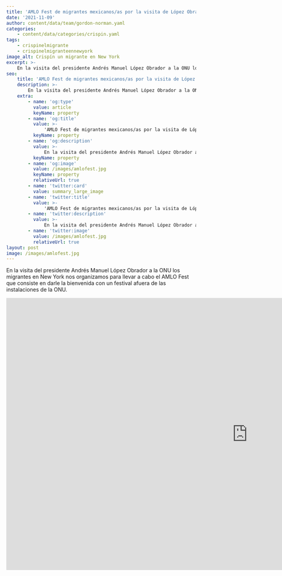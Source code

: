 ```yaml
---
title: 'AMLO Fest de migrantes mexicanos/as por la visita de López Obrador'
date: '2021-11-09'
author: content/data/team/gordon-norman.yaml
categories:
    - content/data/categories/crispin.yaml
tags:
    - crispinelmigrante
    - crispinelmigranteennewyork
image_alt: Crispín un migrante en New York
excerpt: >-
    En la visita del presidente Andrés Manuel López Obrador a la ONU los migrantes en New York nos organizamos para llevar a cabo el AMLO Fest.
seo:
    title: 'AMLO Fest de migrantes mexicanos/as por la visita de López Obrador'
    description: >-
        En la visita del presidente Andrés Manuel López Obrador a la ONU los migrantes en New York nos organizamos para llevar a cabo el AMLO Fest.
    extra:
        - name: 'og:type'
          value: article
          keyName: property
        - name: 'og:title'
          value: >-
              'AMLO Fest de migrantes mexicanos/as por la visita de López Obrador'
          keyName: property
        - name: 'og:description'
          value: >-
              En la visita del presidente Andrés Manuel López Obrador a la ONU los migrantes en New York nos organizamos para llevar a cabo el AMLO Fest.
          keyName: property
        - name: 'og:image'
          value: /images/amlofest.jpg
          keyName: property
          relativeUrl: true
        - name: 'twitter:card'
          value: summary_large_image
        - name: 'twitter:title'
          value: >-
              'AMLO Fest de migrantes mexicanos/as por la visita de López Obrador'
        - name: 'twitter:description'
          value: >-
              En la visita del presidente Andrés Manuel López Obrador a la ONU los migrantes en New York nos organizamos para llevar a cabo el AMLO Fest.
        - name: 'twitter:image'
          value: /images/amlofest.jpg
          relativeUrl: true
layout: post
image: /images/amlofest.jpg
---
```


En la visita del presidente Andrés Manuel López Obrador a la ONU los migrantes en New York nos organizamos para llevar a cabo el AMLO Fest que consiste en darle la bienvenida con un festival afuera de las instalaciones de la ONU.

<iframe width="1280" height="721" src="https://www.youtube.com/embed/xf20rvPTchY" title="YouTube video player" frameborder="0" allow="accelerometer; autoplay; clipboard-write; encrypted-media; gyroscope; picture-in-picture" allowfullscreen></iframe>
